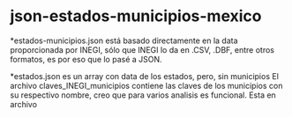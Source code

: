 # json-estados-municipios-mexico
*estados-municipios.json está basado directamente en la data proporcionada por INEGI,
sólo que INEGI lo da en .CSV, .DBF, entre otros formatos, es por eso que lo pasé a JSON.

*estados.json es un array con data de los estados, pero, sin municipios
El archivo claves_INEGI_municipios contiene las claves de los municipios con su respectivo nombre, creo que para varios analisis es funcional. Esta en archivo 

